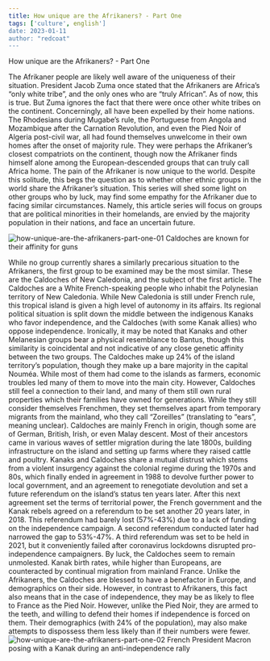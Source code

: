 ```yaml
---
title: How unique are the Afrikaners? - Part One
tags: ['culture', english']
date: 2023-01-11
author: "redcoat"
---
```


How unique are the Afrikaners? - Part One

The Afrikaner people are likely well aware of the uniqueness of their situation. President Jacob Zuma once stated that the Afrikaners are Africa’s “only white tribe”, and the only ones who are “truly African”. As of now, this is true. But Zuma ignores the fact that there were once other white tribes on the continent. Concerningly, all have been expelled by their home nations. The Rhodesians during Mugabe’s rule, the Portuguese from Angola and Mozambique after the Carnation Revolution, and even the Pied Noir of Algeria post-civil war, all had found themselves unwelcome in their own homes after the onset of majority rule. They were perhaps the Afrikaner’s closest compatriots on the continent, though now the Afrikaner finds himself alone among the European-descended groups that can truly call Africa home. The pain of the Afrikaner is now unique to the world.
Despite this solitude, this begs the question as to whether other ethnic groups in the world share the Afrikaner’s situation. This series will shed some light on other groups who by luck, may find some empathy for the Afrikaner due to facing similar circumstances. Namely, this article series will focus on groups that are political minorities in their homelands, are envied by the majority population in their nations, and face an uncertain future. 

![how-unique-are-the-afrikaners-part-one-01](pix/how-unique-are-the-afrikaners-part-one-01.webp)
Caldoches are known for their affinity for guns

While no group currently shares a similarly precarious situation to the Afrikaners, the first group to be examined may be the most similar. These are the Caldoches of New Caledonia, and the subject of the first article. The Caldoches are a White French-speaking people who inhabit the Polynesian territory of New Caledonia. While New Caledonia is still under French rule, this tropical island is given a high level of autonomy in its affairs. Its regional political situation is split down the middle between the indigenous Kanaks who favor independence, and the Caldoches (with some Kanak allies) who oppose independence. Ironically, it may be noted that Kanaks and other Melanesian groups bear a physical resemblance to Bantus, though this similarity is coincidental and not indicative of any close genetic affinity between the two groups.
The Caldoches make up 24% of the island territory’s population, though they make up a bare majority in the capital Nouméa. While most of them had come to the islands as farmers, economic troubles led many of them to move into the main city. However, Caldoches still feel a connection to their land, and many of them still own rural properties which their families have owned for generations. While they still consider themselves Frenchmen, they set themselves apart from temporary migrants from the mainland, who they call “Zoreilles” (translating to “ears”, meaning unclear). Caldoches are mainly French in origin, though some are of German, British, Irish, or even Malay descent. Most of their ancestors came in various waves of settler migration during the late 1800s, building infrastructure on the island and setting up farms where they raised cattle and poultry.  Kanaks and Caldoches share a mutual distrust which stems from a violent insurgency against the colonial regime during the 1970s and 80s, which finally ended in agreement in 1988 to devolve further power to local government, and an agreement to renegotiate devolution and set a future referendum on the island’s status ten years later.
After this next agreement set the terms of territorial power, the French government and the Kanak rebels agreed on a referendum to be set another 20 years later, in 2018. This referendum had barely lost (57%-43%) due to a lack of funding on the independence campaign. A second referendum conducted later had narrowed the gap to 53%-47%. A third referendum was set to be held in 2021, but it conveniently failed after coronavirus lockdowns disrupted pro-independence campaigners. By luck, the Caldoches seem to remain unmolested. 
Kanak birth rates, while higher than Europeans, are counteracted by continual migration from mainland France. Unlike the Afrikaners, the Caldoches are blessed to have a benefactor in Europe, and demographics on their side. However, in contrast to Afrikaners, this fact also means that in the case of independence, they may be as likely to flee to France as the Pied Noir. However, unlike the Pied Noir, they are armed to the teeth, and willing to defend their homes if independence is forced on them. Their demographics (with 24% of the population), may also make attempts to dispossess them less likely than if their numbers were fewer.
![how-unique-are-the-afrikaners-part-one-02](pix/how-unique-are-the-afrikaners-part-one-02.webp)
French President Macron posing with a Kanak during an anti-independence rally
